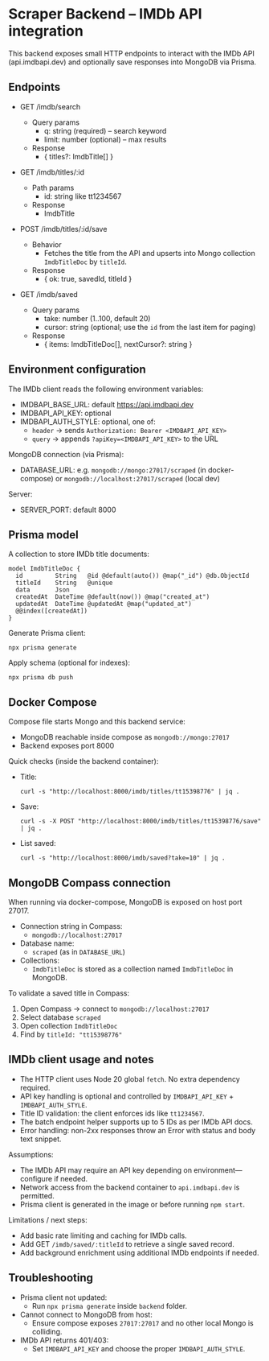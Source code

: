 # Scraper Backend – IMDb API integration

This backend exposes small HTTP endpoints to interact with the IMDb API (api.imdbapi.dev) and optionally save responses into MongoDB via Prisma.

## Endpoints

- GET /imdb/search
  - Query params
    - q: string (required) – search keyword
    - limit: number (optional) – max results
  - Response
    - { titles?: ImdbTitle[] }

- GET /imdb/titles/:id
  - Path params
    - id: string like tt1234567
  - Response
    - ImdbTitle

- POST /imdb/titles/:id/save
  - Behavior
    - Fetches the title from the API and upserts into Mongo collection `ImdbTitleDoc` by `titleId`.
  - Response
    - { ok: true, savedId, titleId }

- GET /imdb/saved
  - Query params
    - take: number (1..100, default 20)
    - cursor: string (optional; use the `id` from the last item for paging)
  - Response
    - { items: ImdbTitleDoc[], nextCursor?: string }

## Environment configuration

The IMDb client reads the following environment variables:

- IMDBAPI_BASE_URL: default https://api.imdbapi.dev
- IMDBAPI_API_KEY: optional
- IMDBAPI_AUTH_STYLE: optional, one of:
  - `header` → sends `Authorization: Bearer <IMDBAPI_API_KEY>`
  - `query` → appends `?apiKey=<IMDBAPI_API_KEY>` to the URL

MongoDB connection (via Prisma):

- DATABASE_URL: e.g. `mongodb://mongo:27017/scraped` (in docker-compose) or `mongodb://localhost:27017/scraped` (local dev)

Server:

- SERVER_PORT: default 8000

## Prisma model

A collection to store IMDb title documents:

```
model ImdbTitleDoc {
  id         String   @id @default(auto()) @map("_id") @db.ObjectId
  titleId    String   @unique
  data       Json
  createdAt  DateTime @default(now()) @map("created_at")
  updatedAt  DateTime @updatedAt @map("updated_at")
  @@index([createdAt])
}
```

Generate Prisma client:

```
npx prisma generate
```

Apply schema (optional for indexes):

```
npx prisma db push
```

## Docker Compose

Compose file starts Mongo and this backend service:

- MongoDB reachable inside compose as `mongodb://mongo:27017`
- Backend exposes port 8000

Quick checks (inside the backend container):

- Title:
  ```
  curl -s "http://localhost:8000/imdb/titles/tt15398776" | jq .
  ```
- Save:
  ```
  curl -s -X POST "http://localhost:8000/imdb/titles/tt15398776/save" | jq .
  ```
- List saved:
  ```
  curl -s "http://localhost:8000/imdb/saved?take=10" | jq .
  ```

## MongoDB Compass connection

When running via docker-compose, MongoDB is exposed on host port 27017.

- Connection string in Compass:
  - `mongodb://localhost:27017`
- Database name:
  - `scraped` (as in `DATABASE_URL`)
- Collections:
  - `ImdbTitleDoc` is stored as a collection named `ImdbTitleDoc` in MongoDB.

To validate a saved title in Compass:

1) Open Compass → connect to `mongodb://localhost:27017`
2) Select database `scraped`
3) Open collection `ImdbTitleDoc`
4) Find by `titleId: "tt15398776"`

## IMDb client usage and notes

- The HTTP client uses Node 20 global `fetch`. No extra dependency required.
- API key handling is optional and controlled by `IMDBAPI_API_KEY` + `IMDBAPI_AUTH_STYLE`.
- Title ID validation: the client enforces ids like `tt1234567`.
- The batch endpoint helper supports up to 5 IDs as per IMDb API docs.
- Error handling: non-2xx responses throw an Error with status and body text snippet.

Assumptions:
- The IMDb API may require an API key depending on environment—configure if needed.
- Network access from the backend container to `api.imdbapi.dev` is permitted.
- Prisma client is generated in the image or before running `npm start`.

Limitations / next steps:
- Add basic rate limiting and caching for IMDb calls.
- Add GET `/imdb/saved/:titleId` to retrieve a single saved record.
- Add background enrichment using additional IMDb endpoints if needed.

## Troubleshooting

- Prisma client not updated:
  - Run `npx prisma generate` inside `backend` folder.
- Cannot connect to MongoDB from host:
  - Ensure compose exposes `27017:27017` and no other local Mongo is colliding.
- IMDb API returns 401/403:
  - Set `IMDBAPI_API_KEY` and choose the proper `IMDBAPI_AUTH_STYLE`.